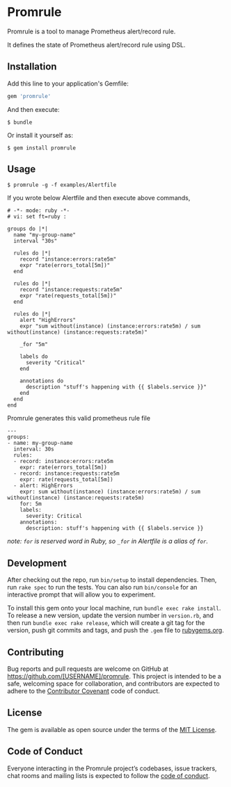# Promrule

Promrule is a tool to manage Prometheus alert/record rule.

It defines the state of Prometheus alert/record rule using DSL.

## Installation

Add this line to your application's Gemfile:

```ruby
gem 'promrule'
```

And then execute:

    $ bundle

Or install it yourself as:

    $ gem install promrule

## Usage

```
$ promrule -g -f examples/Alertfile
```

If you wrote below Alertfile and then execute above commands,

```
# -*- mode: ruby -*-
# vi: set ft=ruby :

groups do |*|
  name "my-group-name"
  interval "30s"

  rules do |*|
    record "instance:errors:rate5m"
    expr "rate(errors_total[5m])"
  end

  rules do |*|
    record "instance:requests:rate5m"
    expr "rate(requests_total[5m])"
  end

  rules do |*|
    alert "HighErrors"
    expr "sum without(instance) (instance:errors:rate5m) / sum without(instance) (instance:requests:rate5m)"

    _for "5m"

    labels do
      severity "Critical"
    end

    annotations do
      description "stuff's happening with {{ $labels.service }}"
    end
  end
end
```

Promrule generates this valid prometheus rule file

```
---
groups:
- name: my-group-name
  interval: 30s
  rules:
  - record: instance:errors:rate5m
    expr: rate(errors_total[5m])
  - record: instance:requests:rate5m
    expr: rate(requests_total[5m])
  - alert: HighErrors
    expr: sum without(instance) (instance:errors:rate5m) / sum without(instance) (instance:requests:rate5m)
    for: 5m
    labels:
      severity: Critical
    annotations:
      description: stuff's happening with {{ $labels.service }}
```

_note: `for` is reserved word in Ruby, so `_for` in Alertfile is a alias of `for`._ 

## Development

After checking out the repo, run `bin/setup` to install dependencies. Then, run `rake spec` to run the tests. You can also run `bin/console` for an interactive prompt that will allow you to experiment.

To install this gem onto your local machine, run `bundle exec rake install`. To release a new version, update the version number in `version.rb`, and then run `bundle exec rake release`, which will create a git tag for the version, push git commits and tags, and push the `.gem` file to [rubygems.org](https://rubygems.org).

## Contributing

Bug reports and pull requests are welcome on GitHub at https://github.com/[USERNAME]/promrule. This project is intended to be a safe, welcoming space for collaboration, and contributors are expected to adhere to the [Contributor Covenant](http://contributor-covenant.org) code of conduct.

## License

The gem is available as open source under the terms of the [MIT License](http://opensource.org/licenses/MIT).

## Code of Conduct

Everyone interacting in the Promrule project’s codebases, issue trackers, chat rooms and mailing lists is expected to follow the [code of conduct](https://github.com/[USERNAME]/promrule/blob/master/CODE_OF_CONDUCT.md).

